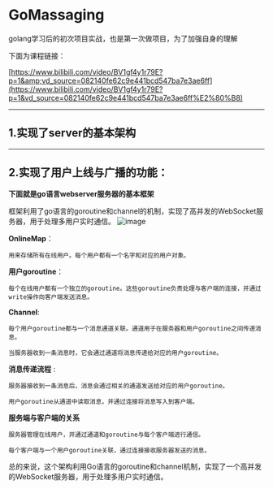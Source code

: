 # GoMassaging

golang学习后的初次项目实战，也是第一次做项目，为了加强自身的理解

下面为课程链接：

[https://www.bilibili.com/video/BV1gf4y1r79E?p=1&amp;vd_source=082140fe62c9e441bcd547ba7e3ae6ff](https://www.bilibili.com/video/BV1gf4y1r79E?p=1&vd_source=082140fe62c9e441bcd547ba7e3ae6ff%E2%80%B8)

---

## 1.实现了server的基本架构


---


## 2.实现了用户上线与广播的功能：

**下面就是go语言webserver服务器的基本框架**

框架利用了go语言的goroutine和channel的机制，实现了高并发的WebSocket服务器，用于处理多用户实时通信。
![image](https://github.com/JSmikasa/GoMassaging/blob/main/WebServer.png)

**OnlineMap**：

    用来存储所有在线用户。每个用户都有一个名字和对应的用户对象。

**用户goroutine**：

    每个在线用户都有一个独立的goroutine。这些goroutine负责处理与客户端的连接，并通过write操作向客户端发送消息。

**Channel**:

    每个用户goroutine都与一个消息通道关联。通道用于在服务器和用户goroutine之间传递消息。

    当服务器收到一条消息时，它会通过通道将消息传递给对应的用户goroutine。

**消息传递流程** :

    服务器接收到一条消息后，消息会通过相关的通道发送给对应的用户goroutine。

    用户goroutine从通道中读取消息，并通过连接将消息写入到客户端。

**服务端与客户端的关系**

    服务器管理在线用户，并通过通道和goroutine与每个客户端进行通信。

    每个客户端与一个用户goroutine关联，通过连接接收服务器发送的消息。

总的来说，这个架构利用Go语言的goroutine和channel机制，实现了一个高并发的WebSocket服务器，用于处理多用户实时通信。

